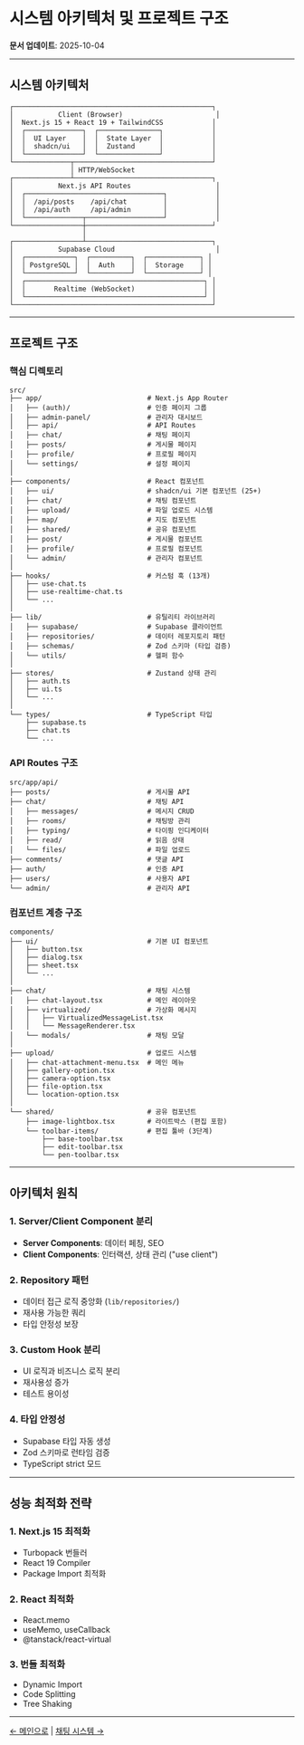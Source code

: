# 시스템 아키텍처 및 프로젝트 구조

**문서 업데이트**: 2025-10-04

---

## 시스템 아키텍처

```
┌─────────────────────────────────────────────────┐
│           Client (Browser)                       │
│  Next.js 15 + React 19 + TailwindCSS            │
│  ┌──────────────┐  ┌───────────────┐            │
│  │  UI Layer    │  │  State Layer  │            │
│  │  shadcn/ui   │  │  Zustand      │            │
│  └──────────────┘  └───────────────┘            │
└──────────────┬──────────────────────────────────┘
               │ HTTP/WebSocket
┌──────────────┴──────────────────────────────────┐
│           Next.js API Routes                     │
│  ┌──────────────────────────────────┐            │
│  │  /api/posts    /api/chat         │            │
│  │  /api/auth     /api/admin        │            │
│  └──────────────┬───────────────────┘            │
└─────────────────┼───────────────────────────────┘
                  │
┌─────────────────┴───────────────────────────────┐
│           Supabase Cloud                         │
│  ┌────────────┐  ┌──────────┐  ┌─────────────┐ │
│  │ PostgreSQL │  │  Auth    │  │  Storage    │ │
│  └────────────┘  └──────────┘  └─────────────┘ │
│  ┌────────────────────────────────────────────┐ │
│  │       Realtime (WebSocket)                 │ │
│  └────────────────────────────────────────────┘ │
└─────────────────────────────────────────────────┘
```

---

## 프로젝트 구조

### 핵심 디렉토리

```
src/
├── app/                          # Next.js App Router
│   ├── (auth)/                   # 인증 페이지 그룹
│   ├── admin-panel/              # 관리자 대시보드
│   ├── api/                      # API Routes
│   ├── chat/                     # 채팅 페이지
│   ├── posts/                    # 게시물 페이지
│   ├── profile/                  # 프로필 페이지
│   └── settings/                 # 설정 페이지
│
├── components/                   # React 컴포넌트
│   ├── ui/                       # shadcn/ui 기본 컴포넌트 (25+)
│   ├── chat/                     # 채팅 컴포넌트
│   ├── upload/                   # 파일 업로드 시스템
│   ├── map/                      # 지도 컴포넌트
│   ├── shared/                   # 공유 컴포넌트
│   ├── post/                     # 게시물 컴포넌트
│   ├── profile/                  # 프로필 컴포넌트
│   └── admin/                    # 관리자 컴포넌트
│
├── hooks/                        # 커스텀 훅 (13개)
│   ├── use-chat.ts
│   ├── use-realtime-chat.ts
│   └── ...
│
├── lib/                          # 유틸리티 라이브러리
│   ├── supabase/                 # Supabase 클라이언트
│   ├── repositories/             # 데이터 레포지토리 패턴
│   ├── schemas/                  # Zod 스키마 (타입 검증)
│   └── utils/                    # 헬퍼 함수
│
├── stores/                       # Zustand 상태 관리
│   ├── auth.ts
│   ├── ui.ts
│   └── ...
│
└── types/                        # TypeScript 타입
    ├── supabase.ts
    ├── chat.ts
    └── ...
```

### API Routes 구조

```
src/app/api/
├── posts/                        # 게시물 API
├── chat/                         # 채팅 API
│   ├── messages/                 # 메시지 CRUD
│   ├── rooms/                    # 채팅방 관리
│   ├── typing/                   # 타이핑 인디케이터
│   ├── read/                     # 읽음 상태
│   └── files/                    # 파일 업로드
├── comments/                     # 댓글 API
├── auth/                         # 인증 API
├── users/                        # 사용자 API
└── admin/                        # 관리자 API
```

### 컴포넌트 계층 구조

```
components/
├── ui/                           # 기본 UI 컴포넌트
│   ├── button.tsx
│   ├── dialog.tsx
│   ├── sheet.tsx
│   └── ...
│
├── chat/                         # 채팅 시스템
│   ├── chat-layout.tsx           # 메인 레이아웃
│   ├── virtualized/              # 가상화 메시지
│   │   ├── VirtualizedMessageList.tsx
│   │   └── MessageRenderer.tsx
│   └── modals/                   # 채팅 모달
│
├── upload/                       # 업로드 시스템
│   ├── chat-attachment-menu.tsx  # 메인 메뉴
│   ├── gallery-option.tsx
│   ├── camera-option.tsx
│   ├── file-option.tsx
│   └── location-option.tsx
│
└── shared/                       # 공유 컴포넌트
    ├── image-lightbox.tsx        # 라이트박스 (편집 포함)
    └── toolbar-items/            # 편집 툴바 (3단계)
        ├── base-toolbar.tsx
        ├── edit-toolbar.tsx
        └── pen-toolbar.tsx
```

---

## 아키텍처 원칙

### 1. Server/Client Component 분리
- **Server Components**: 데이터 페칭, SEO
- **Client Components**: 인터랙션, 상태 관리 ("use client")

### 2. Repository 패턴
- 데이터 접근 로직 중앙화 (`lib/repositories/`)
- 재사용 가능한 쿼리
- 타입 안정성 보장

### 3. Custom Hook 분리
- UI 로직과 비즈니스 로직 분리
- 재사용성 증가
- 테스트 용이성

### 4. 타입 안정성
- Supabase 타입 자동 생성
- Zod 스키마로 런타임 검증
- TypeScript strict 모드

---

## 성능 최적화 전략

### 1. Next.js 15 최적화
- Turbopack 번들러
- React 19 Compiler
- Package Import 최적화

### 2. React 최적화
- React.memo
- useMemo, useCallback
- @tanstack/react-virtual

### 3. 번들 최적화
- Dynamic Import
- Code Splitting
- Tree Shaking

---

[← 메인으로](../CLAUDE.md) | [채팅 시스템 →](CHAT_SYSTEM.md)
